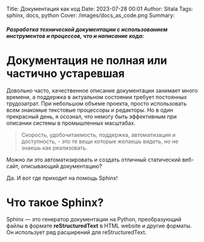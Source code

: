 Title: Документация как код 
Date: 2023-07-28 00:01
Author: Sitala
Tags: sphinx, docs, python 
Cover: /images/docs_as_code.png
Summary:

##### Разработка технической документации с использованием инструментов и процессов, что и написание кода: 

[1]:https://www.joelonsoftware.com/2000/04/06/things-you-should-never-do-part-i/?utm_source=pocket_saves
[2]:https://www.joelonsoftware.com/about-me/

# Документация не полная или частично устаревшая 

Довольно часто, качественное описание документации занимает много времени, а поддержка в актуальном состоянии требует постоянных трудозатрат. При небольшом объеме проекта, просто использовать всем знакомые текстовые процессоры и редакторы. Но в один прекрасный день, я осознал, что немогу быть эффективным при описании системы в промышленных масштабах. 

>Скорость, удобочитаемость, поддержка, автоматизация и доступность, - это те вещи которые желаешь видеть, но не знаешь как реализовать.

Можно ли это автоматизировать и создать отличный статический веб-сайт, описывающий документацию? 

Да. И вот где приходит на помощь Sphinx!

# Что такое Sphinx?

Sphinx — это генератор документации на Python, преобразующий файлы в формате **reStructuredText** в HTML website и другие форматы. Он использует ряд расширений для reStructuredText.


